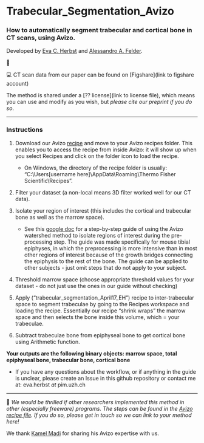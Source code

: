 # Trabecular_Segmentation_Avizo
### How to automatically segment trabecular and cortical bone in CT scans, using Avizo. 
Developed by [Eva C. Herbst](https://github.com/evaherbst) and [Alessandro A. Felder](https://github.com/alessandrofelder). 

:pencil:  <!-- Please read our [preprint](link to preprint), which we have just submitted to Royal Society Open Science. -->

:computer: CT scan data from our paper can be found on [Figshare](link to figshare account)

The method is shared under a [?? license](link to license file), which means you can use and modify as you wish, but *please cite our preprint if you do so*.

____

### Instructions


1. Download our Avizo [recipe]() and move to your Avizo recipes folder. This enables you to access the recipe from inside Avizo: it will show up when you select Recipes and click on the folder icon to load the recipe.
    * On Windows, the directory of the recipe folder is usually: “C:\Users\[username here]\AppData\Roaming\Thermo Fisher Scientific\Recipes”. 


3. Filter your dataset (a non-local means 3D filter worked well for our CT data).

5. Isolate your region of interest (this includes the cortical and trabecular bone as well as the marrow space). 
   * See this [google doc](https://docs.google.com/document/d/1QbJB_ndeaJYawKlRPiMTbbQOFW05GAi_YtBxxeOHWfc/edit?usp=sharing) for a step-by-step guide of using the Avizo watershed method to isolate regions of interest during the pre-processing step. The guide was made specifically for mouse tibial epiphyses, in which the preprocessing is more intensive than in most other regions of interest because of the growth bridges connecting the epiphysis to the rest of the bone. The guide can be applied to other subjects - just omit steps that do not apply to your subject.  


6. Threshold marrow space (choose appropriate threshold values for your dataset - do not just use the ones in our guide without checking)


8. Apply (“trabecular_segmentation_April17_EH”) recipe to inter-trabecular space to segment trabeculae by going to the Recipes workspace and loading the recipe. Essentially our recipe “shrink wraps” the marrow space and then selects the bone inside this volume, which = your trabeculae.


10. Subtract trabeculae bone from epiphyseal bone to get cortical bone using Arithmetic function.

**Your outputs are the following binary objects: marrow space, total epiphyseal bone, trabecular bone, cortical bone**
  - If you have any questions about the workflow, or if anything in the guide is unclear, please create an Issue in this github repository or contact me at: eva.herbst *at* pim.uzh.ch  

___

:speech_balloon: *We would be thrilled if other researchers implemented this method in other (especially freeware) programs. The steps can be found in the [Avizo recipe file](). If you do so, please get in touch so we can link to your method here!*

We thank [Kamel Madi](https://www.linkedin.com/in/kamelmadi/?locale=en_US) for sharing his Avizo expertise with us.
